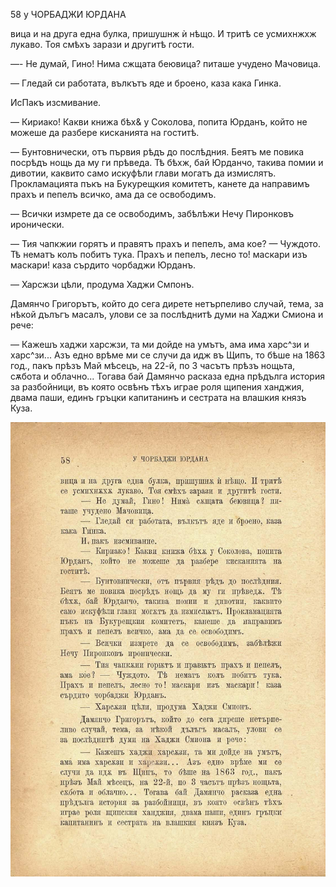 ﻿58	у ЧОРБАДЖИ ЮРДАНА

вица и на друга една булка, пришушнж ѝ нѣщо. И тритѣ се усмихнжхж лукаво. Тоя смѣхъ зарази и другитѣ гости.

—- Не думай, Гино! Нима сжщата беювица? питаше учудено Мачовица.

— Гледай си работата, вълкътъ яде и броено, каза кака Гинка.

ИсПакъ изсмивание.

— Кириако! Какви книжа бѣх& у Соколова, попита Юрданъ, който не можеше да разбере кисканията на гоститѣ.

— Бунтовнически, отъ първия рѣдъ до послѣдния. Беятъ ме повика посрѣдъ нощь да му ги прѣведа. Тѣ бѣхж, бай Юрданчо, такива помии и дивотии, каквито само искуфѣли глави могатъ да измислятъ. Прокламацията пъкъ на Букурещкия комитетъ, канете да направимъ прахъ и пепелъ всичко, ама да се освободимъ.

— Всички измрете да се освободимъ, забѣлѣжи Нечу Пиронковъ иронически.

— Тия чапкжии горятъ и правятъ прахъ и пепелъ, ама кое? — Чуждото. Тѣ нематъ колъ побитъ тука. Прахъ и пепелъ, лесно то! маскари изъ маскари! каза сърдито чорбаджи Юрданъ.

— Харсжзи цѣли, продума Хаджи Смпонъ.

Дамянчо Григорътъ, който до сега дирете нетърпеливо случай, тема, за нѣкой дълъгъ масалъ, улови се за послѣднитѣ думи на Хаджи Смиона и рече:

— Кажешъ хаджи харсжзи, та ми дойде на умътъ, ама има харс^зи и харс^зи... Азъ едно врѣме ми се случи да идж въ Щипъ, то бѣше на 1863 год., пакъ прѣзъ Май мѣсецъ, на 22-й, по 3 часътъ прѣзъ нощьта, сѫбота и облачно... Тогава бай Дамянчо расказа една прѣдълга история за разбойници, въ която освѣнъ тѣхъ играе роля щипения ханджия, двама паши, единъ гръцки капитанинъ и сестрата на влашкия князъ Куза.

![original](../images/071.jpg)


